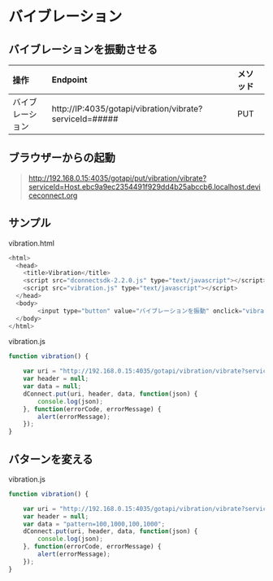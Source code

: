 # バイブレーション

## バイブレーションを振動させる

|操作|Endpoint|メソッド|
|:--|:--|:--|
|バイブレーション| http://IP:4035/gotapi/vibration/vibrate?serviceId=##### | PUT |

## ブラウザーからの起動

> http://192.168.0.15:4035/gotapi/put/vibration/vibrate?serviceId=Host.ebc9a9ec2354491f929dd4b25abccb6.localhost.deviceconnect.org

## サンプル

vibration.html

```javascript
<html>
  <head>
    <title>Vibration</title>
    <script src="dconnectsdk-2.2.0.js" type="text/javascript"></script>
    <script src="vibration.js" type="text/javascript"></script>
  </head>
  <body>
        <input type="button" value="バイブレーションを振動" onclick="vibration();"/><br />
  </body>
</html>
```

vibration.js

```javascript
function vibration() {

    var uri = "http://192.168.0.15:4035/gotapi/vibration/vibrate?serviceId=Host.ebc9a9ec2354491f929dd4b25abccb6.localhost.deviceconnect.org";
    var header = null;
    var data = null;
    dConnect.put(uri, header, data, function(json) {
        console.log(json);
    }, function(errorCode, errorMessage) {
        alert(errorMessage);
    });
}
```

## バターンを変える


vibration.js

```javascript
function vibration() {

    var uri = "http://192.168.0.15:4035/gotapi/vibration/vibrate?serviceId=Host.ebc9a9ec2354491f929dd4b25abccb6.localhost.deviceconnect.org";
    var header = null;
    var data = "pattern=100,1000,100,1000";
    dConnect.put(uri, header, data, function(json) {
        console.log(json);
    }, function(errorCode, errorMessage) {
        alert(errorMessage);
    });
}
```
